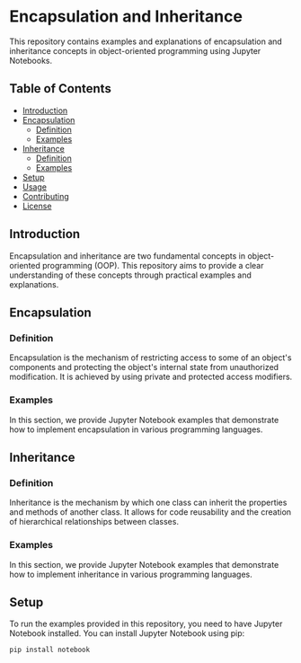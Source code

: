 # Encapsulation and Inheritance

This repository contains examples and explanations of encapsulation and inheritance concepts in object-oriented programming using Jupyter Notebooks.

## Table of Contents

- [Introduction](#introduction)
- [Encapsulation](#encapsulation)
  - [Definition](#definition)
  - [Examples](#examples)
- [Inheritance](#inheritance)
  - [Definition](#definition)
  - [Examples](#examples)
- [Setup](#setup)
- [Usage](#usage)
- [Contributing](#contributing)
- [License](#license)

## Introduction

Encapsulation and inheritance are two fundamental concepts in object-oriented programming (OOP). This repository aims to provide a clear understanding of these concepts through practical examples and explanations.

## Encapsulation

### Definition

Encapsulation is the mechanism of restricting access to some of an object's components and protecting the object's internal state from unauthorized modification. It is achieved by using private and protected access modifiers.

### Examples

In this section, we provide Jupyter Notebook examples that demonstrate how to implement encapsulation in various programming languages.

## Inheritance

### Definition

Inheritance is the mechanism by which one class can inherit the properties and methods of another class. It allows for code reusability and the creation of hierarchical relationships between classes.

### Examples

In this section, we provide Jupyter Notebook examples that demonstrate how to implement inheritance in various programming languages.

## Setup

To run the examples provided in this repository, you need to have Jupyter Notebook installed. You can install Jupyter Notebook using pip:

```bash
pip install notebook
